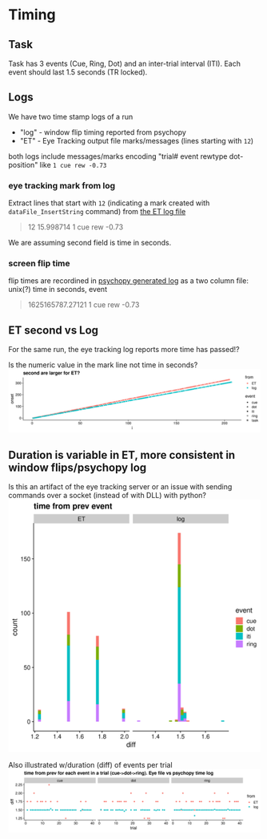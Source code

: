 
# Timing
## Task
Task has 3 events (Cue, Ring, Dot) and an inter-trial interval (ITI). Each event should last 1.5 seconds (TR locked).

## Logs
We have two time stamp logs of a run
  * "log" - window flip timing reported from psychopy 
  * "ET" - Eye Tracking output file marks/messages (lines starting with `12`)

both logs include messages/marks encoding "trial# event rewtype dot-position" like
`1 cue rew -0.73`

### eye tracking mark from log
Extract lines that start with `12` (indicating a mark created with `dataFile_InsertString` command)
from [the ET log file](sub-000_ses-01_task-DR_run-3)

> 12	15.998714	1 cue rew -0.73

We are assuming second field is time in seconds.

### screen flip time
flip times are recordined in [psychopy generated log](log/sub-000_ses-01_task-DR_run-3-1625165763.log) as a two column file: unix(?) time in seconds, event

> 1625165787.27121 1 cue rew -0.73

## ET second vs Log
For the same run, the eye tracking log reports more time has passed!?

Is the numeric value in the mark line not time in seconds?
![](ET_constantly_higher_times.png)

## Duration is variable in ET, more consistent in window flips/psychopy log
Is this an artifact of the eye tracking server or an issue with sending commands over a socket (instead of with DLL) with python?
![](diff_distribution.png)

Also illustrated w/duration (diff) of events per trial
![](diff_by_trial_event.png)

